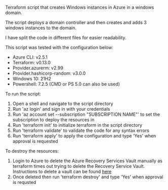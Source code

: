 Terraform script that creates Windows instances in Azure in a windows domain.

The script deploys a domain controller and then creates and adds 3 windows instances to the domain.

I have split the code in different files for easier readability.

This script was tested with the configuration below:
- Azure CLI: v2.5.1
- Terraform: v0.13.0
- Provider.azurerm: v2.99
- Provider.hashicorp-random: v3.0.0
- Windows 10: 21H2
- Powershell: 7.2.5 (CMD or PS 5.0 can also be used)

To run the script:
1. Open a shell and navigate to the script directory
2. Run 'az login' and sign in with your credentials
3. Run 'az account set --subscription "SUBSCRIPTION NAME"' to set the subscription to deploy the resources in
4. Run 'terraform init' to initialize terraform in the script directory
5. Run 'terraform validate' to validate the code for any syntax errors
6. Run 'terraform apply' to apply the configuration and type 'Yes' when approval is requested

To destroy the resources:
1. Login to Azure to delete the Azure Recovery Services Vault manually as terraform times out trying to delete the Recovery Service Vault. Instructions to delete a vault can be found [here](https://docs.microsoft.com/en-us/azure/backup/backup-azure-delete-vault?tabs=portal)
2. Once deleted then run 'terraform destroy' and type 'Yes' when approval is requsted